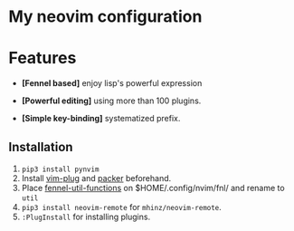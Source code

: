 # My neovim configuration

# Features
- **[Fennel based]** enjoy lisp's powerful expression

- **[Powerful editing]** using more than 100 plugins.

- **[Simple key-binding]** systematized prefix.

## Installation

1. ``pip3 install pynvim``
2. Install [vim-plug](https://github.com/junegunn/vim-plug/releases) and [packer](https://github.com/wbthomason/packer.nvim) beforehand.
3. Place [fennel-util-functions](https://github.com/Cassin01?tab=repositories) on $HOME/.config/nvim/fnl/ and rename to `util`
4. ``pip3 install neovim-remote`` for ``mhinz/neovim-remote``.
5. ``:PlugInstall`` for installing plugins.
